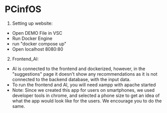 # PCinfOS

1. Setting up website:
- Open DEMO File in VSC
- Run Docker Engine
- run "docker compose up"
- Open localhost 8080:80
  
2. Frontend_AI:
- AI is connected to the frontend and dockerized, however, in the "suggestions" page it doesn't show any recommendations as it is not connected to the backend database, with the input data.
- To run the frontend and AI, you will need xampp with apache started
- Note:  Since we created this app for users on smartphones, we used developer tools in chrome, and selected a phone size to get an idea of what the app would look like for the users. We encourage you to do the same.  
